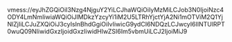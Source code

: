 vmess://eyJhZGQiOiI3Nzg4NjguY2YiLCJhaWQiOiIyMzMiLCJob3N0IjoiNzc4ODY4LmNmIiwiaWQiOiJlMDkzYzcyYi1iM2U5LTRhYjctYjA2Ni1mOTViM2Q1YjNlZjIiLCJuZXQiOiJ3cyIsInBhdGgiOiIvIiwicG9ydCI6NDQzLCJwcyI6IlNTUlRPT0wuQ09NIiwidGxzIjoidGxzIiwidHlwZSI6Im5vbmUiLCJ2IjoiMiJ9
